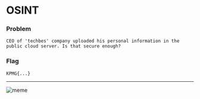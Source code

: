 # OSINT

### Problem
```
CEO of 'techbes' company uploaded his personal information in the public cloud server. Is that secure enough?
```

### Flag
```
KPMG{...}
```

---
![meme](https://i.redd.it/me9k305fcmx51.png)


